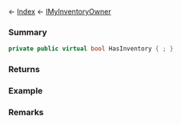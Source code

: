 ← [Index](Api-Index) ← [IMyInventoryOwner](VRage.Game.ModAPI.Ingame.IMyInventoryOwner)

### Summary

```csharp
private public virtual bool HasInventory { ; }
```

### Returns

### Example

### Remarks

